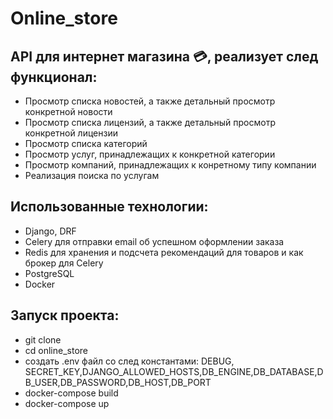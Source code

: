 # Online_store
## API для интернет магазина :credit_card:, реализует след функционал:
- Просмотр списка новостей, а также детальный просмотр конкретной новости <br/> 
- Просмотр списка лицензий, а также детальный просмотр конкретной лицензии <br/>
- Просмотр списка категорий <br/>
- Просмотр услуг, принадлежащих к конкретной категории <br/>
- Просмотр компаний, принадлежащих к конретному типу компании <br/>
- Реализация поиска по услугам <br/>

## Использованные технологии:
- Django, DRF <br/>
- Celery для отправки email об успешном оформлении заказа <br/>
- Redis для хранения и подсчета рекомендаций для товаров и как брокер для Celery <br/>
- PostgreSQL <br/>
- Docker <br/>

## Запуск проекта:
- git clone <br/>
- cd online_store <br/>
- создать .env файл со след константами: DEBUG, SECRET_KEY,DJANGO_ALLOWED_HOSTS,DB_ENGINE,DB_DATABASE,DB_USER,DB_PASSWORD,DB_HOST,DB_PORT
- docker-compose build <br/>
- docker-compose up <br/>
